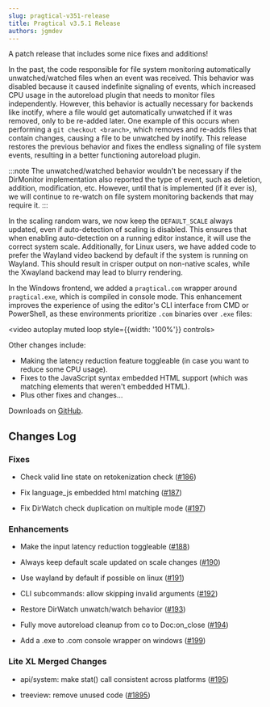 ```yaml
---
slug: pragtical-v351-release
title: Pragtical v3.5.1 Release
authors: jgmdev
---
```


A patch release that includes some nice fixes and additions!

In the past, the code responsible for file system monitoring automatically
unwatched/watched files when an event was received. This behavior was disabled
because it caused indefinite signaling of events, which increased CPU usage in
the autoreload plugin that needs to monitor files independently. However, this
behavior is actually necessary for backends like inotify, where a file would get
automatically unwatched if it was removed, only to be re-added later. One
example of this occurs when performing a `git checkout <branch>`, which removes
and re-adds files that contain changes, causing a file to be unwatched by inotify.
This release restores the previous behavior and fixes the endless signaling of
file system events, resulting in a better functioning autoreload plugin.

<!-- truncate -->

:::note
The unwatched/watched behavior wouldn't be necessary if the DirMonitor
implementation also reported the type of event, such as deletion, addition,
modification, etc. However, until that is implemented (if it ever is), we will
continue to re-watch on file system monitoring backends that may require it.
:::

In the scaling random wars, we now keep the `DEFAULT_SCALE` always updated,
even if auto-detection of scaling is disabled. This ensures that when enabling
auto-detection on a running editor instance, it will use the correct system
scale. Additionally, for Linux users, we have added code to prefer the Wayland
video backend by default if the system is running on Wayland. This should result
in crisper output on non-native scales, while the Xwayland backend may lead to
blurry rendering.

In the Windows frontend, we added a `pragtical.com` wrapper around
`pragtical.exe`, which is compiled in console mode. This enhancement improves
the experience of using the editor's CLI interface from CMD or PowerShell, as
these environments prioritize `.com` binaries over `.exe` files:

<video autoplay muted loop style={{width: '100%'}} controls>
  <source src="/videos/blog/3.5.1/pragtical-com-windows.mp4"/>
</video>

Other changes include:

* Making the latency reduction feature toggleable (in case you want to reduce
  some CPU usage).
* Fixes to the JavaScript syntax embedded HTML support (which was matching
  elements that weren't embedded HTML).
* Plus other fixes and changes...

Downloads on [GitHub](https://github.com/pragtical/pragtical/releases/tag/v3.5.1).

## Changes Log

### Fixes

* Check valid line state on retokenization check
  ([#186](https://github.com/pragtical/pragtical/pull/186))

* Fix language_js embedded html matching
  ([#187](https://github.com/pragtical/pragtical/pull/187))

* Fix DirWatch check duplication on multiple mode
  ([#197](https://github.com/pragtical/pragtical/pull/197))

### Enhancements

* Make the input latency reduction toggleable
  ([#188](https://github.com/pragtical/pragtical/pull/188))

* Always keep default scale updated on scale changes
  ([#190](https://github.com/pragtical/pragtical/pull/190))

* Use wayland by default if possible on linux
  ([#191](https://github.com/pragtical/pragtical/pull/191))

* CLI subcommands: allow skipping invalid arguments
  ([#192](https://github.com/pragtical/pragtical/pull/192))

* Restore DirWatch unwatch/watch behavior
  ([#193](https://github.com/pragtical/pragtical/pull/193))

* Fully move autoreload cleanup from co to Doc:on_close
  ([#194](https://github.com/pragtical/pragtical/pull/194))

* Add a .exe to .com console wrapper on windows
  ([#199](https://github.com/pragtical/pragtical/pull/199))

### Lite XL Merged Changes

* api/system: make stat() call consistent across platforms
  ([#195](https://github.com/pragtical/pragtical/pull/195))

* treeview: remove unused code
  ([#1895](https://github.com/lite-xl/lite-xl/pull/1895))
